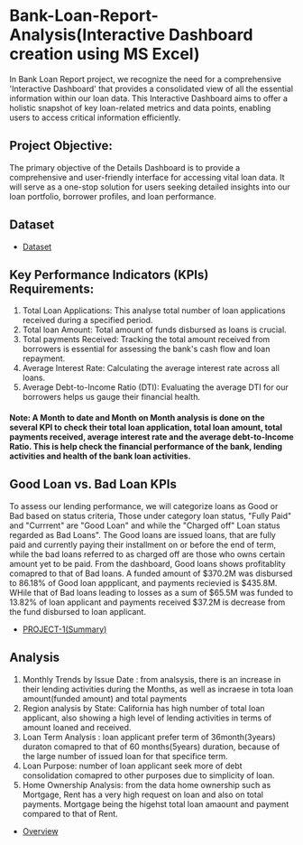 # Bank-Loan-Report-Analysis(Interactive Dashboard creation using MS Excel)
In Bank Loan Report project, we recognize the need for a comprehensive 'Interactive Dashboard' that provides a consolidated view of all the essential information within our loan data. This Interactive Dashboard aims to offer a holistic snapshot of key loan-related metrics and data points, enabling users to access critical information efficiently.
## Project Objective:
The primary objective of the Details Dashboard is to provide a comprehensive and user-friendly interface for accessing vital loan data. It will serve as a one-stop solution for users seeking detailed insights into our loan portfolio, borrower profiles, and loan performance.
## Dataset 
- <a href="https://github.com/michealedos/PROJECT-1/blob/main/financial_loan.csv">Dataset</a>
## Key Performance Indicators (KPIs) Requirements:
1.	 Total Loan Applications: This analyse total number of loan applications received during a specified period.
2.	 Total loan Amount: Total amount of funds disbursed as loans is crucial.
3.	 Total payments Received: Tracking the total amount received from borrowers is essential for assessing the bank's cash flow and loan repayment.
4.	 Average Interest Rate: Calculating the average interest rate across all loans.
5.	 Average Debt-to-Income Ratio (DTI): Evaluating the average DTI for our borrowers helps us gauge their financial health. 
#### Note: A Month to date and Month on Month analysis is done on the several KPI to check their total loan application, total loan amount, total payments received, average interest rate  and the average debt-to-Income Ratio. This is help check the financial performance of the bank, lending activities and health of the bank loan activities.

## Good Loan vs. Bad Loan KPIs
To assess our lending performance, we will categorize loans as Good or Bad based on status criteria, Those under category loan status, "Fully Paid" and "Currrent" are "Good Loan" and while the "Charged off" Loan status regarded as Bad Loans". The Good loans are issued loans, that are fully paid and currently paying their installment on or before the end of term, while the bad loans referred to as charged off are those who owns certain amount yet to be paid.
From the  dashboard,  Good loans shows profitablity comapred to that of Bad loans. A funded amount of $370.2M was disbursed to 86.18% of Good loan appplicant, and payments recievied is $435.8M. WHile that of Bad loans leading to losses as a sum of $65.5M was funded to 13.82% of loan applicant and payments received $37.2M is decrease from the fund disbursed to loan applicant.
- <a href="https://github.com/michealedos/PROJECT-1/blob/main/PROJECT-1.PNG"> PROJECT-1(Summary)</a>

## Analysis
1. Monthly Trends by Issue Date : from analsysis, there is an increase in their lending activities during the Months, as well as incraese in tota loan amount(funded amount) and total payments
2. Region analysis by State: California  has high number of total loan applicant, also showing a high level of lending activities in terms of amount loaned and received.
3. Loan Term Analysis : loan applicant prefer term of 36month(3years) duraton comapred to that of 60 months(5years) duration, because of the large number of issued loan for that specifice term.
4. Loan Purpose: number of loan applicant seek more of debt consolidation comapred to other purposes due to simplicity of loan.
6. Home Ownership Analysis: from the data home ownership such as Mortgage, Rent has a very high request on loan and also on total payments. Mortgage being the higehst total loan amaount and payment compared to that of Rent.
- <a href="https://github.com/michealedos/PROJECT-1/blob/main/PROJECT-2.PNG">Overview</a>



